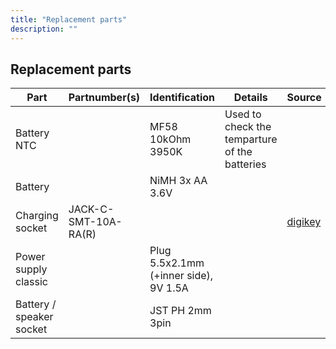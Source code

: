 ```yaml
---
title: "Replacement parts"
description: ""
---
```


## Replacement parts
| Part | Partnumber(s) | Identification | Details | Source  |
| -- | -- | -- | -- | -- |
| Battery NTC | | MF58 10kOhm 3950K | Used to check the temparture of the batteries | |
| Battery | | NiMH 3x AA 3.6V | | |
| Charging socket | JACK-C-SMT-10A-RA(R) | | | [digikey](https://www.digikey.com/en/products/detail/globtek-inc/jack-c-smt-10a-ra-r/9837778) |
| Power supply classic | | Plug 5.5x2.1mm (+inner side), 9V 1.5A | | |
| Battery / speaker socket | | JST PH 2mm 3pin | | |
